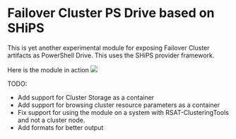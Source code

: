 # Failover Cluster PS Drive based on SHiPS
This is yet another experimental module for exposing Failover Cluster artifacts as PowerShell Drive. This uses the SHiPS provider framework.

Here is the module in action
![](https://i.imgur.com/FjTapoG.gif)

TODO:
- Add support for Cluster Storage as a container
- Add support for browsing cluster resource parameters as a container
- Fix support for using the module on a system with RSAT-ClusteringTools and not a cluster node.
- Add formats for better output
